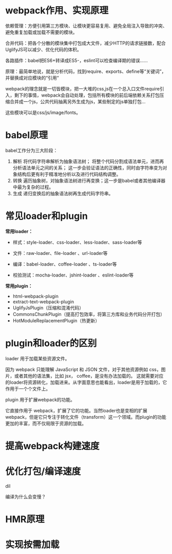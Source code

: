<!--
 * @Author       : BigDgreen
 * @Date         : 2020-06-28 17:27:19
 * @LastEditors  : BigDgreen
 * @LastEditTime : 2020-08-04 10:35:46
 * @FilePath     : \前端知识点总结\面试\Webpack\readme.md
--> 
# webpack作用、实现原理
依赖管理：方便引用第三方模块、让模块更容易复用、避免全局注入导致的冲突、避免重复加载或加载不需要的模块。

合并代码：把各个分散的模块集中打包成大文件，减少HTTP的请求链接数，配合UglifyJS可以减少、优化代码的体积。

各路插件：babel把ES6+转译成ES5-，eslint可以检查编译期的错误……

原理：最简单地说，就是分析代码，找到require、exports、define等“关键词”，并替换成对应模块的“引用“

webpack的理念就是一切皆模块，把一大堆的css,js在一个总入口文件require引入，剩下的事情，webpack会自动处理，包括所有模块的前后端依赖关系打包压缩合并成一个js，公共代码抽离另外生成为js，某些制定的js单独打包...

这些模块可以是css/js/image/fonts。

# babel原理
babel工作分为三大阶段：
1. 解析
将代码字符串解析为抽象语法树；
将整个代码分割成语法单元，进而再分析语法单元之间的关系；
这一步会验证语法的正确性，同时由字符串变为对象结构后更有利于精准地分析以及进行代码结构调整。
2. 转换
遍历抽象树，对抽象语法树进行再变换；这一步是babel或者其他编译器中最为复杂的过程。
3. 生成
递归变换后的抽象语法树再生成代码字符串。

# 常见loader和plugin
**常用loader：**
- 样式：style-loader、css-loader、less-loader、sass-loader等

- 文件：raw-loader、file-loader 、url-loader等

- 编译：babel-loader、coffee-loader 、ts-loader等

- 校验测试：mocha-loader、jshint-loader 、eslint-loader等

**常用plugin：**
- html-webpack-plugin
- extract-text-webpack-plugin
- UglifyJsPlugin（压缩和混淆代码）
- CommonsChunkPlugin（提高打包效率，将第三方库和业务代码分开打包）
- HotModuleReplacementPlugin（热更新）

# plugin和loader的区别
loader 用于加载某些资源文件。

因为 webpack 只能理解 JavaScript 和 JSON 文件，对于其他资源例如 css，图片，或者其他的语法集，比如 jsx， coffee，是没有办法加载的。 这就需要对应的loader将资源转化，加载进来。从字面意思也能看出，loader是用于加载的，它作用于一个个文件上。

plugin 用于扩展webpack的功能。

它直接作用于 webpack，扩展了它的功能。当然loader也是变相的扩展webpack，但是它只专注于转化文件（transform）这一个领域。而plugin的功能更加的丰富，而不仅局限于资源的加载。

# 提高webpack构建速度

# 优化打包/编译速度
dil

编译为什么会变慢？

# HMR原理

# 实现按需加载
